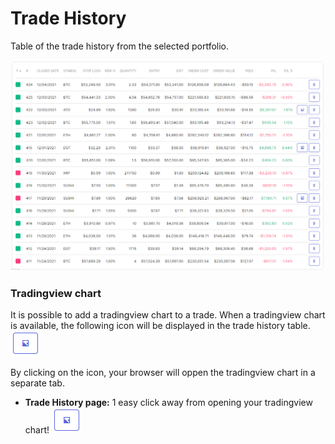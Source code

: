 # Trade History
Table of the trade history from the selected portfolio.

![Trade History](documentation-images/tradehistory.PNG)


### Tradingview chart
It is possible to add a tradingview chart to a trade. When a tradingview chart is available, the following icon will be displayed in the trade history table.
![Trade History](documentation-images/tradehistoryTradingviewchartIcon.PNG)

By clicking on the icon, your browser will oppen the tradingview chart in a separate tab.

* **Trade History page:** 1 easy click away from opening your tradingview chart! ![Chart icon](documentation-images/tradehistoryTradingviewchartIcon.PNG)